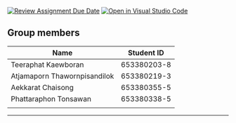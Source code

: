 [![Review Assignment Due Date](https://classroom.github.com/assets/deadline-readme-button-22041afd0340ce965d47ae6ef1cefeee28c7c493a6346c4f15d667ab976d596c.svg)](https://classroom.github.com/a/Bwpk2ByU)
[![Open in Visual Studio Code](https://classroom.github.com/assets/open-in-vscode-2e0aaae1b6195c2367325f4f02e2d04e9abb55f0b24a779b69b11b9e10269abc.svg)](https://classroom.github.com/online_ide?assignment_repo_id=17469247&assignment_repo_type=AssignmentRepo)


## Group members 

| Name      |  Student ID                          |
|-------------------|-------------------------------|
|Teeraphat Kaewboran | 653380203-8|
|Atjamaporn Thawornpisandilok |653380219-3|
|Aekkarat Chaisong| 653380355-5|
|Phattaraphon Tonsawan| 653380338-5|
|                    |              |  
---
